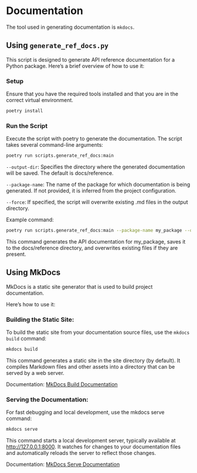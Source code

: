 # Documentation

The tool used in generating documentation is `mkdocs`.

## Using `generate_ref_docs.py`

This script is designed to generate API reference documentation for a Python package. Here’s a brief overview of how to use it:

### Setup

   Ensure that you have the required tools installed and that you are in the correct virtual environment.

   ```bash
   poetry install
   ```

### Run the Script

Execute the script with poetry to generate the documentation. The script takes several command-line arguments:

```bash
poetry run scripts.generate_ref_docs:main
```

`--output-dir`: Specifies the directory where the generated documentation will be saved. The default is docs/reference.

`--package-name`: The name of the package for which documentation is being generated. If not provided, it is inferred from the project configuration.

`--force`: If specified, the script will overwrite existing .md files in the output directory.

Example command:

```bash
poetry run scripts.generate_ref_docs:main --package-name my_package --output-dir docs/reference --force
```
This command generates the API documentation for my_package, saves it to the docs/reference directory, and overwrites existing files if they are present.

## Using MkDocs
MkDocs is a static site generator that is used to build project documentation.

Here’s how to use it:

### Building the Static Site:

To build the static site from your documentation source files, use the `mkdocs build` command:

```bash
mkdocs build
```

This command generates a static site in the site directory (by default). It compiles Markdown files and other assets into a directory that can be served by a web server.

Documentation: [MkDocs Build Documentation](https://www.mkdocs.org/getting-started/#building-the-site)

### Serving the Documentation:

For fast debugging and local development, use the mkdocs serve command:

```bash
mkdocs serve
```

This command starts a local development server, typically available at http://127.0.0.1:8000. It watches for changes to your documentation files and automatically reloads the server to reflect those changes.

Documentation: [MkDocs Serve Documentation](https://www.mkdocs.org/getting-started/#creating-a-new-project)
